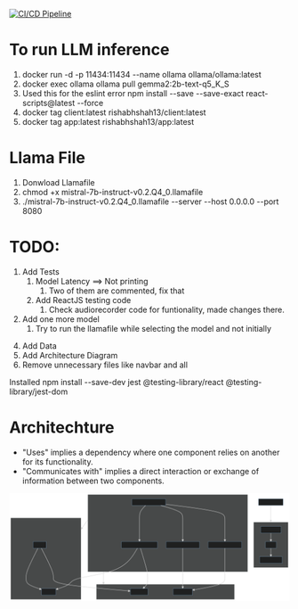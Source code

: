 [![CI/CD Pipeline](https://github.com/rishabhshah13/aitourguide/actions/workflows/ci-cd.yml/badge.svg)](https://github.com/rishabhshah13/aitourguide/actions/workflows/ci-cd.yml)

# To run LLM inference
1. docker run -d -p 11434:11434 --name ollama ollama/ollama:latest
2. docker exec ollama ollama pull gemma2:2b-text-q5_K_S
3. Used this for the eslint error
    npm install --save --save-exact react-scripts@latest --force
4. docker tag client:latest rishabhshah13/client:latest
5. docker tag app:latest rishabhshah13/app:latest


# Llama File
1. Donwload Llamafile
2. chmod +x mistral-7b-instruct-v0.2.Q4_0.llamafile
3. ./mistral-7b-instruct-v0.2.Q4_0.llamafile --server --host 0.0.0.0 --port 8080



# TODO: 
1. Add Tests
   1. Model Latency ==> Not printing
      1. Two of them are commented, fix that
   2. Add ReactJS testing code
      1. Check audiorecorder code for funtionality, made changes there.
2. Add one more model
   1. Try to run the llamafile while selecting the model and not initially
<!-- 3. Add Properly Constructed prompts -->
4. Add Data
5. Add Architecture Diagram
6. Remove unnecessary files like navbar and all


Installed 
npm install --save-dev jest @testing-library/react @testing-library/jest-dom

# Architechture
- "Uses" implies a dependency where one component relies on another for its functionality.
- "Communicates with" implies a direct interaction or exchange of information between two components.
  
![alt text](assets/Architecture.svg)

